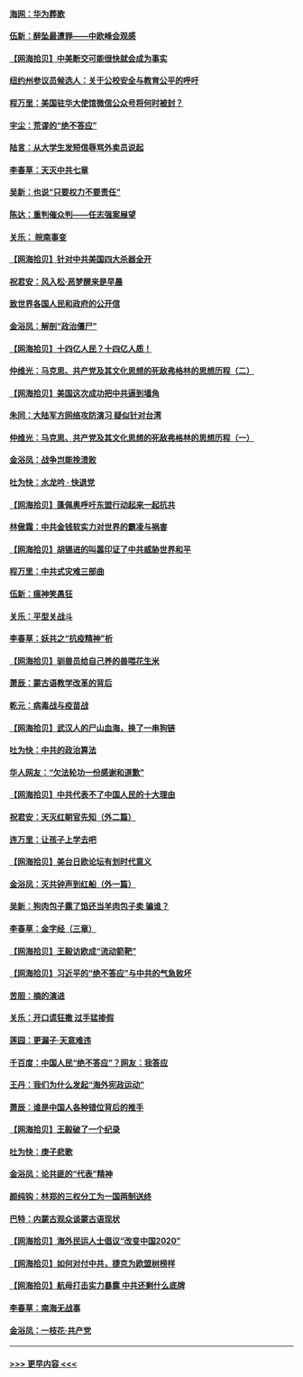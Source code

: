 #### [海网：华为葬歌](../pages/nsc993/n12410381.md?t=09172202) 
#### [伍新：醉坠最遭罪——中欧峰会观感](../pages/nsc993/n12410364.md?t=09172202) 
#### [【网海拾贝】中美断交可能很快就会成为事实](../pages/nsc993/n12409495.md?t=09172202) 
#### [纽约州参议员候选人：关于公校安全与教育公平的呼吁](../pages/nsc993/n12409228.md?t=09172202) 
#### [程万里：美国驻华大使馆微信公众号将何时被封？](../pages/nsc993/n12407397.md?t=09172202) 
#### [宇尘：荒谬的“绝不答应”](../pages/nsc993/n12407360.md?t=09172202) 
#### [陆言：从大学生发短信辱骂外卖员说起](../pages/nsc993/n12407285.md?t=09172202) 
#### [李春草：天灭中共七章](../pages/nsc993/n12406988.md?t=09172202) 
#### [吴新：也说“只要权力不要责任”](../pages/nsc993/n12406966.md?t=09172202) 
#### [陈达：重判催众判——任志强案展望](../pages/nsc993/n12404540.md?t=09172202) 
#### [关乐： 皖南事变](../pages/nsc993/n12404288.md?t=09172202) 
#### [【网海拾贝】针对中共美国四大杀器全开](../pages/nsc993/n12404172.md?t=09172202) 
#### [祝君安：风入松‧恶梦醒来是早晨](../pages/nsc993/n12401953.md?t=09172202) 
#### [致世界各国人民和政府的公开信](../pages/nsc993/n12401824.md?t=09172202) 
#### [金浴凤：解剖“政治僵尸”](../pages/nsc993/n12401808.md?t=09172202) 
#### [【网海拾贝】十四亿人民？十四亿人质！](../pages/nsc993/n12401708.md?t=09172202) 
#### [仲维光：马克思、共产党及其文化思想的死敌弗格林的思想历程（二）](../pages/nsc993/n12399107.md?t=09172202) 
#### [【网海拾贝】美国这次成功把中共逼到墙角](../pages/nsc993/n12400173.md?t=09172202) 
#### [朱同：大陆军方网络攻防演习 疑似针对台湾](../pages/nsc993/n12399868.md?t=09172202) 
#### [仲维光：马克思、共产党及其文化思想的死敌弗格林的思想历程（一）](../pages/nsc993/n12398341.md?t=09172202) 
#### [金浴凤：战争岂能挽溃败](../pages/nsc993/n12398855.md?t=09172202) 
#### [吐为快：水龙吟 · 快退党](../pages/nsc993/n12398849.md?t=09172202) 
#### [【网海拾贝】蓬佩奥呼吁东盟行动起来一起抗共](../pages/nsc993/n12398291.md?t=09172202) 
#### [林傲霜：中共金钱软实力对世界的霸凌与祸害](../pages/nsc993/n12397515.md?t=09172202) 
#### [【网海拾贝】胡锡进的叫嚣印证了中共威胁世界和平](../pages/nsc993/n12397455.md?t=09172202) 
#### [程万里：中共式灾难三部曲](../pages/nsc993/n12397106.md?t=09172202) 
#### [伍新：瘟神笑愚狂](../pages/nsc993/n12397052.md?t=09172202) 
#### [关乐：平型关战斗](../pages/nsc993/n12395387.md?t=09172202) 
#### [李春草：妖共之“抗疫精神”析](../pages/nsc993/n12395240.md?t=09172202) 
#### [【网海拾贝】驯兽员给自己养的兽喂花生米](../pages/nsc993/n12393919.md?t=09172202) 
#### [萧辰：蒙古语教学改革的背后](../pages/nsc993/n12393677.md?t=09172202) 
#### [乾元：病毒战与疫苗战](../pages/nsc993/n12393107.md?t=09172202) 
#### [【网海拾贝】武汉人的尸山血海，换了一串狗链](../pages/nsc993/n12393043.md?t=09172202) 
#### [吐为快：中共的政治算法](../pages/nsc993/n12390506.md?t=09172202) 
#### [华人网友：“欠法轮功一份感谢和道歉”](../pages/nsc993/n12390098.md?t=09172202) 
#### [【网海拾贝】中共代表不了中国人民的十大理由](../pages/nsc993/n12388155.md?t=09172202) 
#### [祝君安：天灭红朝官先知（外二篇）](../pages/nsc993/n12387957.md?t=09172202) 
#### [连万里：让孩子上学去吧](../pages/nsc993/n12385309.md?t=09172202) 
#### [【网海拾贝】美台日欧论坛有划时代意义](../pages/nsc993/n12385232.md?t=09172202) 
#### [金浴凤：灭共钟声到红船（外一篇）](../pages/nsc993/n12385154.md?t=09172202) 
#### [吴新：狗肉包子露了馅还当羊肉包子卖 骗谁？](../pages/nsc993/n12385133.md?t=09172202) 
#### [李春草：金字经（三章）](../pages/nsc993/n12383691.md?t=09172202) 
#### [【网海拾贝】王毅访欧成“流动箭靶”](../pages/nsc993/n12383338.md?t=09172202) 
#### [【网海拾贝】习近平的“绝不答应”与中共的气急败坏](../pages/nsc993/n12382819.md?t=09172202) 
#### [苦胆：摘的演进](../pages/nsc993/n12382619.md?t=09172202) 
#### [关乐：开口谎狂撒 过手猛掺假](../pages/nsc993/n12382604.md?t=09172202) 
#### [莲园：更漏子‧天意难违](../pages/nsc993/n12382598.md?t=09172202) 
#### [千百度：中国人民“绝不答应”？网友：我答应](../pages/nsc993/n12382024.md?t=09172202) 
#### [王丹：我们为什么发起“海外宪政运动”](../pages/nsc993/n12380286.md?t=09172202) 
#### [萧辰：谁是中国人各种错位背后的推手](../pages/nsc993/n12379800.md?t=09172202) 
#### [【网海拾贝】王毅破了一个纪录](../pages/nsc993/n12379251.md?t=09172202) 
#### [吐为快：庚子悲歌](../pages/nsc993/n12378821.md?t=09172202) 
#### [金浴凤：论共匪的“代表”精神](../pages/nsc993/n12377546.md?t=09172202) 
#### [颜纯钩：林郑的三权分工为一国两制送终](../pages/nsc993/n12377306.md?t=09172202) 
#### [巴特：内蒙古观众谈蒙古语现状](../pages/nsc993/n12376923.md?t=09172202) 
#### [【网海拾贝】海外民运人士倡议“改变中国2020”](../pages/nsc993/n12376682.md?t=09172202) 
#### [【网海拾贝】如何对付中共，捷克为欧盟树榜样](../pages/nsc993/n12374209.md?t=09172202) 
#### [【网海拾贝】航母打击实力暴露 中共还剩什么底牌](../pages/nsc993/n12371825.md?t=09172202) 
#### [李春草：南海无战事](../pages/nsc993/n12371159.md?t=09172202) 
#### [金浴凤：一枝花·共产党](../pages/nsc993/n12368757.md?t=09172202) 

----
#### [ >>> 更早内容 <<< ](../indexes/nsc993-earlier.md)
